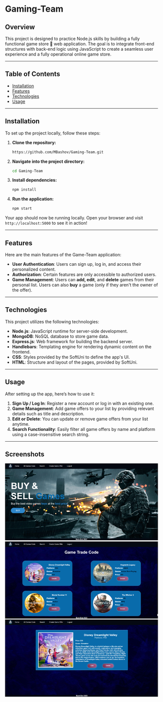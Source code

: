 # Gaming-Team

## Overview

This project is designed to practice Node.js skills by building a fully functional game store 🛒 web application. The goal is to integrate front-end structures with back-end logic using JavaScript to create a seamless user experience and a fully operational online game store.

---

## Table of Contents

- [Installation](#installation)
- [Features](#features)
- [Technologies](#technologies)
- [Usage](#usage)

---

## Installation

To set up the project locally, follow these steps:

1. **Clone the repository:**
    ```bash
    https://github.com/MBashov/Gaming-Team.git
    ```

2. **Navigate into the project directory:**
    ```bash
    cd Gaming-Team
    ```

3. **Install dependencies:**
    ```bash
    npm install
    ```

4. **Run the application:**
    ```bash
    npm start
    ```

Your app should now be running locally. Open your browser and visit `http://localhost:5000` to see it in action!

---

## Features

Here are the main features of the Game-Team application:

- **User Authentication**: Users can sign up, log in, and access their personalized content.
- **Authorization**: Certain features are only accessible to authorized users.
- **Game Management**: Users can **add, edit**, and **delete** games from their personal list. Users can also **buy** a game (only if they aren't the owner of the offer).

---

## Technologies

This project utilizes the following technologies:

- **Node.js**: JavaScript runtime for server-side development.
- **MongoDB**: NoSQL database to store game data.
- **Express.js**: Web framework for building the backend server.
- **Handlebars**: Templating engine for rendering dynamic content on the frontend.
- **CSS**: Styles provided by the SoftUni to define the app's UI.
- **HTML**: Structure and layout of the pages, provided by SoftUni.

---

## Usage

After setting up the app, here’s how to use it:

1. **Sign Up / Log In**: Register a new account or log in with an existing one.
2. **Game Management**: Add game offers to your list by providing relevant details such as title and description.
3. **Edit or Delete**: You can update or remove game offers from your list anytime.
4. **Search Functionality**: Easily filter all game offers by name and platform using a case-insensitive search string.

---

## Screenshots
![Game Screenshot](./images/home-page.png)
![Game Screenshot](./images/catalog-page.png)
![Game Screenshot](./images/details-page.png)
